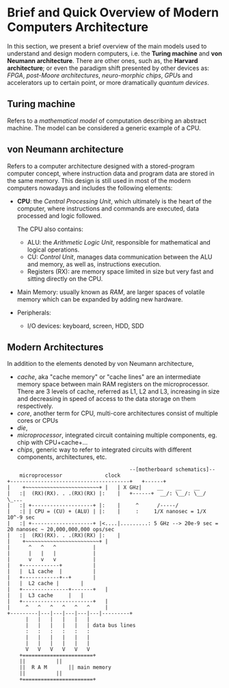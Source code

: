 # Brief and Quick Overview of Modern Computers Architecture

In this section, we present a brief overview of the main models used to understand and design modern computers, i.e. the **Turing machine** and **von Neumann architecture**.
There are other ones, such as, the **Harvard architecture**; or even the paradigm shift presented by other devices as:
*FPGA*, *post-Moore architectures*, *neuro-morphic chips*, *GPU*s and accelerators up to certain point, or more dramatically *quantum devices*.

## Turing machine
   Refers to a *mathematical model* of computation describing an abstract machine.
   The model can be considered a generic example of a CPU.


## von Neumann architecture
   Refers to a computer architecture designed with a stored-program computer concept, where instruction data and program data are stored in the same memory.
   This design is still used in most of the modern computers nowadays and includes the following elements:
  - **CPU**:
  	the *Central Processing Unit*, which ultimately is the heart of the computer, where instructions and commands are executed, data processed and logic followed.

	The CPU also contains:
	   - ALU: the *Arithmetic Logic Unit*, responsible for mathematical and logical operations.
	   - CU: *Control Unit*, manages data communication between the ALU and memory, as well as, instructions execution.
	   - Registers (RX): are memory space limited in size but very fast and sitting directly on the CPU.

  - Main Memory:
  	usually known as *RAM*, are larger spaces of volatile memory which can be expanded by adding new hardware.

  - Peripherals:
	  - I/O devices: keyboard, screen, HDD, SDD


## Modern Architectures
In addition to the elements denoted by von Neumann architecture, 
   - _cache_, aka "cache memory" or "cache lines" are an intermediate memory space between main RAM registers on the microprocessor. There are 3 levels of cache, referred as L1, L2 and L3, increasing in size and decreasing in speed of access to the data storage on them respectively.
   - _core_, another term for CPU, multi-core architectures consist of multiple cores or CPUs
   - _die_,
   - _microprocessor_, integrated circuit containing multiple components, eg. chip with CPU+cache+...
   - _chips_, generic way to refer to integrated circuits with different components, architectures, etc.


```
										--[motherboard schematics]--
	microprocessor				clock
+---------------------------------------+	+------+
|	 +~~~~~~~~~~~~~~~~~~~~~~~~+	|	| X GHz|     __    __    __
|	:|  (RX)(RX). . .(RX)(RX) |:	|	+------+  __/: \__/: \__/  \_...
|	:| +--------------------+ |:	|	  ^	     /-----/
|	:| | CPU = (CU) + (ALU) | |:	|	  :		1/X nanosec = 1/X 10^-9 sec
|	:| +--------------------+ |<....|.........:	5 GHz --> 20e-9 sec = 20 nanosec ~ 20,000,000,000 ops/sec
|	:|  (RX)(RX). . .(RX)(RX) |:	|
|	 +~~~~~~~~~~~~~~~~~~~~~~~~+	|
|	   ^   ^   ^			|
|	   |   |   |			|
|	   v   v   v			|
|	+------------+			|
|	|  L1 cache  |			|
|	+------------+--+		|
|	|  L2 cache	|		|
|	+---------------+-------+	|
|	|  L3 cache		|	|
|	+-----------------------+	|
|	  ^   ^   ^   ^   ^   ^		|
+---------|---|---|---|---|---|---------+
	  |   |   |   |   |   |
	  |   |   |   |   |   | data bus lines
	  :   :   :   :   :   :
	  |   |   |   |   |   |
	  |   |   |   |   |   |
	  V   V   V   V   V   V
	+=======================+
	||			||
	||	R A M		|| main memory
	||			||
	+=======================+
```
